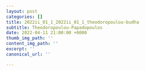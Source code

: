 ```yaml
---
layout: post
categories: []
title: 2022ii_01_1_2022ii_01_1_theodoropoulou-budha
subtitle: Theodoropoulou-Papadopoulos
date: 2022-04-11 21:00:00 +0000
thumb_img_path: ''
content_img_path: ''
excerpt: ''
canonical_url: ''

---
```

